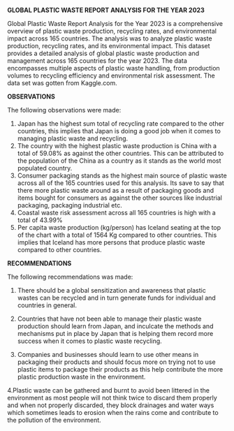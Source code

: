 **GLOBAL PLASTIC WASTE REPORT ANALYSIS FOR THE YEAR 2023**

Global Plastic Waste Report Analysis for the Year 2023 is a comprehensive overview of plastic waste production, recycling rates, and environmental impact across 165 countries. The analysis was to analyze plastic waste production, recycling rates, and its environmental impact. This dataset provides a detailed analysis of global plastic waste production and management across 165 countries for the year 2023. The data encompasses multiple aspects of plastic waste handling, from production volumes to recycling efficiency and environmental risk assessment. The data set was gotten from Kaggle.com.


**OBSERVATIONS**

The following observations were made:

1. Japan has the highest sum total of recycling rate compared to the other countries, this implies that Japan is doing a good job when it comes to managing plastic waste and recycling.
2. The country with the highest plastic waste production is China with a total of 59.08% as against the other countries. This can be attributed to the population of the China as a country as it stands as the world most populated country.
3. Consumer packaging stands as the highest main source of plastic waste across all of the 165 countries used for this analysis. Its save to say that there more plastic waste around as a result of packaging goods and items bought for consumers as against the other sources like industrial packaging, packaging industrial etc.
4. Coastal waste risk assessment across all 165 countries is high with a total of 43.99%
5. Per capita waste production (kg/person) has Iceland seating at the top of the chart with a total of 1564 Kg compared to other countries. This implies that Iceland has more persons that produce plastic waste compared to other countries.

**RECOMMENDATIONS**

The following recommendations was made:

1. There should be a global sensitization and awareness that plastic wastes can be recycled and in turn generate funds for individual and countries in general.

2. Countries that have not been able to manage their plastic waste production should learn from Japan, and inculcate the methods and mechanisms put in place by Japan that is helping them record more success when it comes to plastic waste recycling.

3. Companies and businesses should learn to use other means in packaging their products and should focus more on trying not to use plastic items to package their products as this help contribute the more plastic production waste in the environment.

4.Plastic waste can be gathered and burnt to avoid been littered in the environment as most people will not think twice to discard them properly and when not properly discarded, they block drainages and water ways which sometimes leads to erosion when the rains come and contribute to the pollution of the environment.
